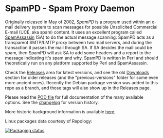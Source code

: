 # SpamPD - Spam Proxy Daemon

Originally released in May of 2002, _SpamPD_ is a program used within an e-mail delivery system to scan messages for possible Unsolicited Commercial E-mail (UCE, aka spam) content.
It uses an excellent program called <a href="https://spamassassin.apache.org/" target="_new">SpamAssassin</a> (SA) to do the actual message scanning. SpamPD acts as a transparent SMTP/LMTP proxy between
two mail servers, and during the transaction it passes the mail through SA. If SA decides the mail could be spam, then SpamPD will ask SA to
add some headers and a report to the message indicating it's spam and why. SpamPD is written in Perl and should theoretically run on any
platform supported by Perl and SpamAssassin.

Check the [Releases](https://github.com/mpaperno/spampd/releases) area for latest versions, and see the old
[Downloads](https://github.com/mpaperno/spampd/downloads) section for older releases (and the "previous-versions" folder for some even more ancient ones).
Recently the Debian package version was added to this repo as a branch, and those tags will also show up in the Releases page.

Please read the [POD file](https://github.com/mpaperno/spampd/blob/master/spampd.pod) for full documentation of the many available options.
See the [changelog](https://github.com/mpaperno/spampd/blob/master/changelog.txt) for version history.

More historic background information is available <a href="http://www.worlddesign.com/index.cfm/page/rd/mta/spampd.htm" target="_new">here</a>.

Linux packages data courtesy of Repology:

<a href="https://repology.org/metapackage/spampd/versions" target="_new">
    <img src="https://repology.org/badge/vertical-allrepos/spampd.svg?minversion=2.61&header=Latest+release+v2.61" alt="Packaging status">
</a>
